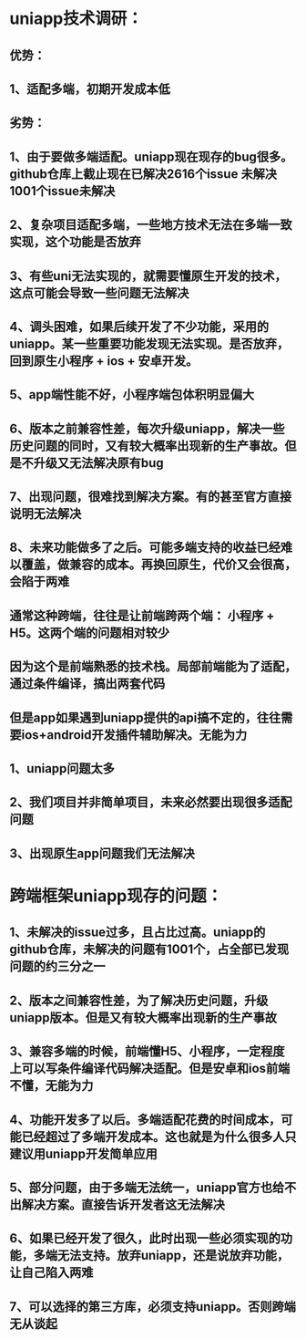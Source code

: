 # uniapp技术调研：
##  优势：
##    1、适配多端，初期开发成本低
##  
##  劣势：
##    1、由于要做多端适配。uniapp现在现存的bug很多。github仓库上截止现在已解决2616个issue     未解决1001个issue未解决
##    2、复杂项目适配多端，一些地方技术无法在多端一致实现，这个功能是否放弃
##    3、有些uni无法实现的，就需要懂原生开发的技术，这点可能会导致一些问题无法解决
##    4、调头困难，如果后续开发了不少功能，采用的uniapp。某一些重要功能发现无法实现。是否放弃，回到原生小程序 + ios + 安卓开发。
##    5、app端性能不好，小程序端包体积明显偏大
##    6、版本之前兼容性差，每次升级uniapp，解决一些历史问题的同时，又有较大概率出现新的生产事故。但是不升级又无法解决原有bug
##    7、出现问题，很难找到解决方案。有的甚至官方直接说明无法解决
##    8、未来功能做多了之后。可能多端支持的收益已经难以覆盖，做兼容的成本。再换回原生，代价又会很高，会陷于两难
##    
##    
##    通常这种跨端，往往是让前端跨两个端： 小程序 + H5。这两个端的问题相对较少
##      因为这个是前端熟悉的技术栈。局部前端能为了适配，通过条件编译，搞出两套代码
##      但是app如果遇到uniapp提供的api搞不定的，往往需要ios+android开发插件辅助解决。无能为力
##    
##
##    1、uniapp问题太多
##    2、我们项目并非简单项目，未来必然要出现很多适配问题
##    3、出现原生app问题我们无法解决
        
        
      
# 跨端框架uniapp现存的问题： 
##    1、未解决的issue过多，且占比过高。uniapp的github仓库，未解决的问题有1001个，占全部已发现问题的约三分之一
##    2、版本之间兼容性差，为了解决历史问题，升级uniapp版本。但是又有较大概率出现新的生产事故
##    3、兼容多端的时候，前端懂H5、小程序，一定程度上可以写条件编译代码解决适配。但是安卓和ios前端不懂，无能为力
##    4、功能开发多了以后。多端适配花费的时间成本，可能已经超过了多端开发成本。这也就是为什么很多人只建议用uniapp开发简单应用
##    5、部分问题，由于多端无法统一，uniapp官方也给不出解决方案。直接告诉开发者这无法解决
##    6、如果已经开发了很久，此时出现一些必须实现的功能，多端无法支持。放弃uniapp，还是说放弃功能，让自己陷入两难
##    7、可以选择的第三方库，必须支持uniapp。否则跨端无从谈起